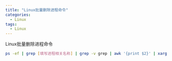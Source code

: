 ```yaml
---
title: "Linux批量删除进程命令"
categories:
  - Linux
tags:
  - Linux
---
```


<!--more-->

Linux批量删除进程命令
```bash
ps -ef | grep [填写进程相关名称] | grep -v grep | awk '{print $2}' | xargs kill -9
```